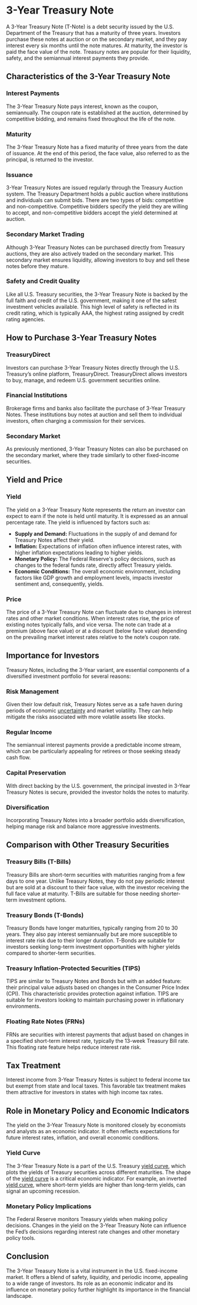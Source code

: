 # 3-Year Treasury Note

A 3-Year Treasury Note (T-Note) is a debt security issued by the U.S. Department of the Treasury that has a maturity of three years. Investors purchase these notes at auction or on the secondary market, and they pay interest every six months until the note matures. At maturity, the investor is paid the face value of the note. Treasury notes are popular for their liquidity, safety, and the semiannual interest payments they provide.

## Characteristics of the 3-Year Treasury Note

### Interest Payments

The 3-Year Treasury Note pays interest, known as the coupon, semiannually. The coupon rate is established at the auction, determined by competitive bidding, and remains fixed throughout the life of the note.

### Maturity

The 3-Year Treasury Note has a fixed maturity of three years from the date of issuance. At the end of this period, the face value, also referred to as the principal, is returned to the investor.

### Issuance

3-Year Treasury Notes are issued regularly through the Treasury Auction system. The Treasury Department holds a public auction where institutions and individuals can submit bids. There are two types of bids: competitive and non-competitive. Competitive bidders specify the yield they are willing to accept, and non-competitive bidders accept the yield determined at auction.

### Secondary Market Trading

Although 3-Year Treasury Notes can be purchased directly from Treasury auctions, they are also actively traded on the secondary market. This secondary market ensures liquidity, allowing investors to buy and sell these notes before they mature.

### Safety and Credit Quality

Like all U.S. Treasury securities, the 3-Year Treasury Note is backed by the full faith and credit of the U.S. government, making it one of the safest investment vehicles available. This high level of safety is reflected in its credit rating, which is typically AAA, the highest rating assigned by credit rating agencies.

## How to Purchase 3-Year Treasury Notes

### TreasuryDirect

Investors can purchase 3-Year Treasury Notes directly through the U.S. Treasury’s online platform, TreasuryDirect. TreasuryDirect allows investors to buy, manage, and redeem U.S. government securities online.

### Financial Institutions

Brokerage firms and banks also facilitate the purchase of 3-Year Treasury Notes. These institutions buy notes at auction and sell them to individual investors, often charging a commission for their services.

### Secondary Market

As previously mentioned, 3-Year Treasury Notes can also be purchased on the secondary market, where they trade similarly to other fixed-income securities.

## Yield and Price

### Yield

The yield on a 3-Year Treasury Note represents the return an investor can expect to earn if the note is held until maturity. It is expressed as an annual percentage rate. The yield is influenced by factors such as:

- **Supply and Demand:** Fluctuations in the supply of and demand for Treasury Notes affect their yield.
- **Inflation:** Expectations of inflation often influence interest rates, with higher inflation expectations leading to higher yields.
- **Monetary Policy:** The Federal Reserve's policy decisions, such as changes to the federal funds rate, directly affect Treasury yields.
- **Economic Conditions:** The overall economic environment, including factors like GDP growth and employment levels, impacts investor sentiment and, consequently, yields.

### Price

The price of a 3-Year Treasury Note can fluctuate due to changes in interest rates and other market conditions. When interest rates rise, the price of existing notes typically falls, and vice versa. The note can trade at a premium (above face value) or at a discount (below face value) depending on the prevailing market interest rates relative to the note’s coupon rate.

## Importance for Investors

Treasury Notes, including the 3-Year variant, are essential components of a diversified investment portfolio for several reasons:

### Risk Management

Given their low default risk, Treasury Notes serve as a safe haven during periods of economic [uncertainty](../u/uncertainty_in_trading.md) and market volatility. They can help mitigate the risks associated with more volatile assets like stocks.

### Regular Income

The semiannual interest payments provide a predictable income stream, which can be particularly appealing for retirees or those seeking steady cash flow.

### Capital Preservation

With direct backing by the U.S. government, the principal invested in 3-Year Treasury Notes is secure, provided the investor holds the notes to maturity.

### Diversification

Incorporating Treasury Notes into a broader portfolio adds diversification, helping manage risk and balance more aggressive investments.

## Comparison with Other Treasury Securities

### Treasury Bills (T-Bills)

Treasury Bills are short-term securities with maturities ranging from a few days to one year. Unlike Treasury Notes, they do not pay periodic interest but are sold at a discount to their face value, with the investor receiving the full face value at maturity. T-Bills are suitable for those needing shorter-term investment options.

### Treasury Bonds (T-Bonds)

Treasury Bonds have longer maturities, typically ranging from 20 to 30 years. They also pay interest semiannually but are more susceptible to interest rate risk due to their longer duration. T-Bonds are suitable for investors seeking long-term investment opportunities with higher yields compared to shorter-term securities.

### Treasury Inflation-Protected Securities (TIPS)

TIPS are similar to Treasury Notes and Bonds but with an added feature: their principal value adjusts based on changes in the Consumer Price Index (CPI). This characteristic provides protection against inflation. TIPS are suitable for investors looking to maintain purchasing power in inflationary environments.

### Floating Rate Notes (FRNs)

FRNs are securities with interest payments that adjust based on changes in a specified short-term interest rate, typically the 13-week Treasury Bill rate. This floating rate feature helps reduce interest rate risk.

## Tax Treatment

Interest income from 3-Year Treasury Notes is subject to federal income tax but exempt from state and local taxes. This favorable tax treatment makes them attractive for investors in states with high income tax rates.

## Role in Monetary Policy and Economic Indicators

The yield on the 3-Year Treasury Note is monitored closely by economists and analysts as an economic indicator. It often reflects expectations for future interest rates, inflation, and overall economic conditions.

### Yield Curve

The 3-Year Treasury Note is a part of the U.S. Treasury [yield curve](../y/yield_curve.md), which plots the yields of Treasury securities across different maturities. The shape of the [yield curve](../y/yield_curve.md) is a critical economic indicator. For example, an inverted [yield curve](../y/yield_curve.md), where short-term yields are higher than long-term yields, can signal an upcoming recession.

### Monetary Policy Implications

The Federal Reserve monitors Treasury yields when making policy decisions. Changes in the yield on the 3-Year Treasury Note can influence the Fed’s decisions regarding interest rate changes and other monetary policy tools.

## Conclusion

The 3-Year Treasury Note is a vital instrument in the U.S. fixed-income market. It offers a blend of safety, liquidity, and periodic income, appealing to a wide range of investors. Its role as an economic indicator and its influence on monetary policy further highlight its importance in the financial landscape.
